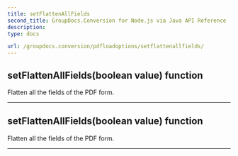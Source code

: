 ```yaml
---
title: setFlattenAllFields
second_title: GroupDocs.Conversion for Node.js via Java API Reference
description: 
type: docs

url: /groupdocs.conversion/pdfloadoptions/setflattenallfields/
---
```


## setFlattenAllFields(boolean value)  function

 Flatten all the fields of the PDF form.
 


---


## setFlattenAllFields(boolean value)  function

 Flatten all the fields of the PDF form.
 


---


